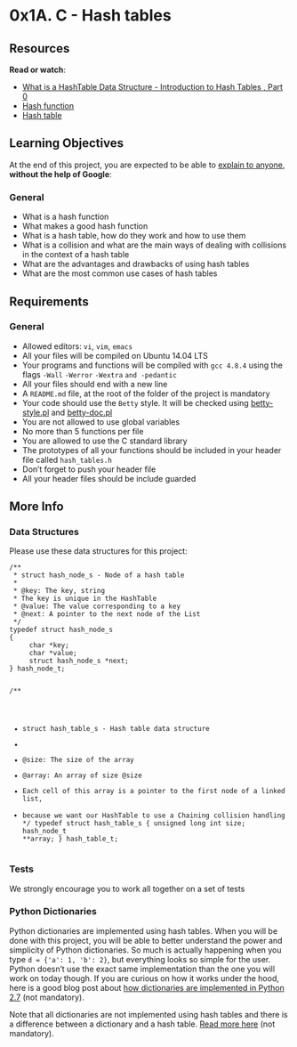 <h1 class="gap">0x1A. C - Hash tables</h1><div class="gap" id="project-description">
<h2>Resources</h2>
<p><strong>Read or watch</strong>:</p>
<ul>
<li><a href="/rltoken/uodWZz-2jyHReOeToaLNdQ" target="_blank" title="What is a HashTable Data Structure - Introduction to Hash Tables , Part 0">What is a HashTable Data Structure - Introduction to Hash Tables , Part 0</a> </li>
<li><a href="/rltoken/YiFi_oMjd9cZ4VepsS2RKQ" target="_blank" title="Hash function">Hash function</a> </li>
<li><a href="/rltoken/Kswyyb1f2JY3dn-3TEckUQ" target="_blank" title="Hash table">Hash table</a> </li>
</ul>
<h2>Learning Objectives</h2>
<p>At the end of this project, you are expected to be able to <a href="/rltoken/eHnGDm4LX8ziS2poyh3lQA" target="_blank" title="explain to anyone">explain to anyone</a>, <strong>without the help of Google</strong>:</p>
<h3>General</h3>
<ul>
<li>What is a hash function</li>
<li>What makes a good hash function</li>
<li>What is a hash table, how do they work and how to use them</li>
<li>What is a collision and what are the main ways of dealing with collisions in the context of a hash table</li>
<li>What are the advantages and drawbacks of using hash tables</li>
<li>What are the most common use cases of hash tables</li>
</ul>
<h2>Requirements</h2>
<h3>General</h3>
<ul>
<li>Allowed editors: <code>vi</code>, <code>vim</code>, <code>emacs</code></li>
<li>All your files will be compiled on Ubuntu 14.04 LTS</li>
<li>Your programs and functions will be compiled with <code>gcc 4.8.4</code> using the flags <code>-Wall</code> <code>-Werror</code> <code>-Wextra</code> <code>and -pedantic</code></li>
<li>All your files should end with a new line</li>
<li>A <code>README.md</code> file, at the root of the folder of the project is mandatory</li>
<li>Your code should use the <code>Betty</code> style. It will be checked using <a href="https://github.com/holbertonschool/Betty/blob/master/betty-style.pl" target="_blank" title="betty-style.pl">betty-style.pl</a> and <a href="https://github.com/holbertonschool/Betty/blob/master/betty-doc.pl" target="_blank" title="betty-doc.pl">betty-doc.pl</a></li>
<li>You are not allowed to use global variables</li>
<li>No more than 5 functions per file</li>
<li>You are allowed to use the C standard library</li>
<li>The prototypes of all your functions should be included in your header file called <code>hash_tables.h</code></li>
<li>Don’t forget to push your header file</li>
<li>All your header files should be include guarded</li>
</ul>
<h2>More Info</h2>
<h3>Data Structures</h3>
<p>Please use these data structures for this project:</p>
<pre><code>/**
 * struct hash_node_s - Node of a hash table
 *
 * @key: The key, string
 * The key is unique in the HashTable
 * @value: The value corresponding to a key
 * @next: A pointer to the next node of the List
 */
typedef struct hash_node_s
{
     char *key;
     char *value;
     struct hash_node_s *next;
} hash_node_t;

/**
 * struct hash_table_s - Hash table data structure
 *
 * @size: The size of the array
 * @array: An array of size @size
 * Each cell of this array is a pointer to the first node of a linked list,
 * because we want our HashTable to use a Chaining collision handling
 */
typedef struct hash_table_s
{
     unsigned long int size;
     hash_node_t **array;
} hash_table_t;
</code></pre>
<h3>Tests</h3>
<p>We strongly encourage you to work all together on a set of tests</p>
<h3>Python Dictionaries</h3>
<p>Python dictionaries are implemented using hash tables. When you will be done with this project, you will be able to better understand the power and simplicity of Python dictionaries. So much is actually happening when you type <code>d = {'a': 1, 'b': 2}</code>, but everything looks so simple for the user. Python doesn’t use the exact same implementation than the one you will work on today though. If you are curious on how it works under the hood, here is a good blog post about <a href="/rltoken/xbVAHxQXggTizbyADfqVHA" target="_blank" title="how dictionaries are implemented in Python 2.7">how dictionaries are implemented in Python 2.7</a> (not mandatory).</p>
<p>Note that all dictionaries are not implemented using hash tables and there is a difference between a dictionary and a hash table. <a href="/rltoken/KqbaAcY0JIUDHcP-AcILhA" target="_blank" title="Read more here">Read more here</a> (not mandatory).</p>
</div>